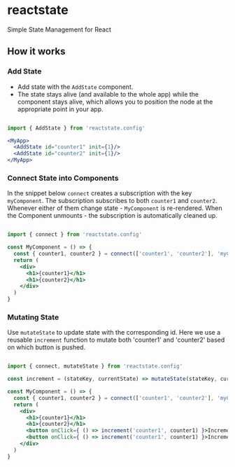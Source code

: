 # reactstate
Simple State Management for React

## How it works

### Add State

- Add state with the `AddState` component.
- The state stays alive (and available to the whole app) while the component stays alive, which allows you to position the node at the appropriate point in your app.

```jsx

import { AddState } from 'reactstate.config'

<MyApp>
  <AddState id="counter1" init={1}/>
  <AddState id="counter2" init={1}/>
</MyApp>

```

### Connect State into Components

In the snippet below `connect` creates a subscription with the key `myComponent`.
The subscription subscribes to both `counter1` and `counter2`.
Whenever either of them change state - `MyComponent` is re-rendered.
When the Component unmounts - the subscription is automatically cleaned up.

```jsx

import { connect } from 'reactstate.config'

const MyComponent = () => {
  const { counter1, counter2 } = connect(['counter1', 'counter2'], 'myComponent')
  return (
    <div>
      <h1>{counter1}</h1>
      <h1>{counter2}</h1>
    </div>
  )
}

```

### Mutating State

Use `mutateState` to update state with the corresponding id.
Here we use a reusable `increment` function to mutate both 'counter1' and 'counter2' based on which button is pushed.

```jsx

import { connect, mutateState } from 'reactstate.config'

const increment = (stateKey, currentState) => mutateState(stateKey, currentState + 1)

const MyComponent = () => {
  const { counter1, counter2 } = connect(['counter1', 'counter2'], 'myComponent')
  return (
    <div>
      <h1>{counter1}</h1>
      <h1>{counter2}</h1>
      <button onClick={ () => increment('counter1', counter1) }>Increment counter 1</button>
      <button onClick={ () => increment('counter1', counter1) }>Increment counter 2</button>
    </div>
  )
}

```

